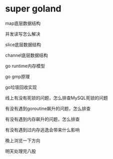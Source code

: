 # super goland

map底层数据结构

并发读写怎么解决

slice底层数据结构

channel底层数据结构

go runtime内存模型

go gmp原理

go垃圾回收实现

线上有没有死锁的问题，怎么排查MySQL死锁的问题

有没有遇到goroutine飙升的问题，怎么排查

有没有遇到内存飙升的问题，怎么排查

有没有遇到过内存逃逸会带来什么影响



晚上浏览一下方向

明天处理完八股

